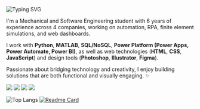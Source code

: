 <img src="https://readme-typing-svg.demolab.com?font=JetBrains+Mono&duration=3000&pause=1000&color=EF946C&vCenter=true&random=false&width=1000&lines=Hi,+I'm+Eliza+%F0%9F%96%96%F0%9F%8F%BB" alt="Typing SVG" />

I'm a Mechanical and Software Engineering student with 6 years of experience across 4 companies, working on automation, RPA, finite element simulations, and web dashboards.

I work with **Python**, **MATLAB**, **SQL/NoSQL**, **Power Platform (Power Apps, Power Automate, Power BI)**, as well as web technologies (**HTML**, **CSS**, **JavaScript**) and design tools (**Photoshop**, **Illustrator**, **Figma**).

Passionate about bridging technology and creativity, I enjoy building solutions that are both functional and visually engaging. ✨

<p align="left">
  <a href="mailto:wollingereliza@gmail.comal" alt="Gmail" target="_blank">
  <img src="https://img.shields.io/badge/-Gmail-EF6C6C?style=flat-square&labelColor=EF6C6C&logo=gmail&logoColor=white"></a>

  <a href="https://drive.google.com/file/d/10z4OiJ5X-GCjMo7zl-QD75348npoi0za/view?usp=sharing" alt="Behance" target="_blank">
  <img src="https://img.shields.io/badge/-Resume-EF946C?style=flat-square&labelColor=EF946C&logo=google-docs&logoColor=white&link=[www.behance.net/eliza-wollinger](https://drive.google.com/file/d/10z4OiJ5X-GCjMo7zl-QD75348npoi0za/view?usp=sharing)"></a>

  <a href="https://www.linkedin.com/in/eliza-wollinger/" alt="LinkedIn" target="_blank">
  <img src="https://img.shields.io/badge/-Linkedin-6CA0EF?style=flat-square&logo=Linkedin&logoColor=white&link=www.linkedin.com/in/eliza-wollinger/" ></a>

  <a href="https://www.behance.net/eliza-wollinger" alt="Behance" target="_blank">
  <img src="https://img.shields.io/badge/-Behance-6C79EF?style=flat-square&labelColor=6C79EF&logo=behance&logoColor=white&link=https://www.behance.net/eliza-wollinger">
  </a>
</p>


![Top Langs](https://github-readme-stats.vercel.app/api/top-langs/?username=eliza-wollinger&hide_progress=true)
[![Readme Card](https://github-readme-stats.vercel.app/api/pin/?username=eliza-wollinger&repo=method-era)](https://github.com/eliza-wollinger/method-era)
